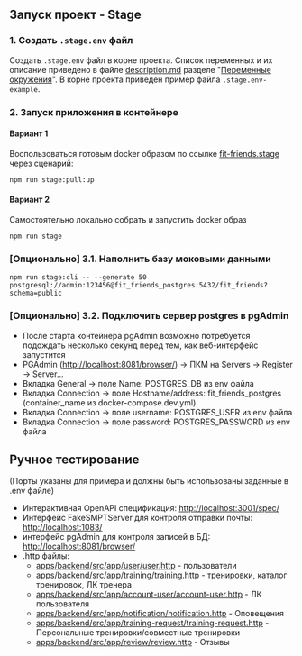 ## Запуск проект - Stage

### 1. Создать `.stage.env` файл

Создать `.stage.env` файл в корне проекта. Список переменных и их описание приведено в файле [description.md](description.md) разделе "[Переменные окружения](description.md#переменные-окружения)". В корне проекта приведен пример файла `.stage.env-example`.

### 2. Запуск приложения в контейнере

#### Вариант 1

Воспользоваться готовым docker образом по ссылке [fit-friends.stage](https://github.com/users/JustDoItVV/packages/container/package/fit-friends.stage)
через сценарий:

```
npm run stage:pull:up
```

#### Вариант 2

Самостоятельно локально собрать и запустить docker образ

```
npm run stage
```

### [Опционально] 3.1. Наполнить базу моковыми данными

```
npm run stage:cli -- --generate 50 postgresql://admin:123456@fit_friends_postgres:5432/fit_friends?schema=public
```

### [Опционально] 3.2. Подключить сервер postgres в pgAdmin

- После старта контейнера pgAdmin возможно потребуется подождать несколько секунд перед тем, как веб-интерфейс запустится
- PGAdmin ([http://localhost:8081/browser/](http://localhost:8081/browser/)) -> ПКМ на Servers -> Register -> Server...
- Вкладка General -> поле Name: POSTGRES_DB из env файла
- Вкладка Connection -> поле Hostname/address: fit_friends_postgres (container_name из docker-compose.dev.yml)
- Вкладка Connection -> поле username: POSTGRES_USER из env файла
- Вкладка Connection -> поле password: POSTGRES_PASSWORD из env файла

## Ручное тестирование

(Порты указаны для примера и должны быть использованы заданные в .env файле)

- Интерактивная OpenAPI спецификация: [http://localhost:3001/spec/](http://localhost:3001/spec/)
- Интерфейс FakeSMPTServer для контроля отправки почты: [http://localhost:1083/](http://localhost:1083/)
- интерфейс pgAdmin для контроля записей в БД: [http://localhost:8081/browser/](http://localhost:8081/browser/)
- .http файлы:
  - [apps/backend/src/app/user/user.http](apps/backend/src/app/user/user.http) - пользователи
  - [apps/backend/src/app/training/training.http](apps/backend/src/app/training/training.http) - тренировки, каталог тренировок, ЛК тренера
  - [apps/backend/src/app/account-user/account-user.http](apps/backend/src/app/account-user/account-user.http) - ЛК пользователя
  - [apps/backend/src/app/notification/notification.http](apps/backend/src/app/notification/notification.http) - Оповещения
  - [apps/backend/src/app/training-request/training-request.http](apps/backend/src/app/training-request/training-request.http) - Персональные тренировки/совместные тренировки
  - [apps/backend/src/app/review/review.http](apps/backend/src/app/review/review.http) - Отзывы
